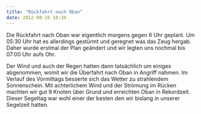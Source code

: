 ```yaml
---
title: "Rückfahrt nach Oban"
date: 2012-08-16 18:34
---
```

Die Rückfahrt nach Oban war eigentlich morgens gegen 6 Uhr geplant. Um 05:30 Uhr hat es allerdings gestürmt und geregnet was das Zeug hergab. Daher wurde erstmal der Plan geändert und wir legten uns nochmal bis 07:00 Uhr aufs Ohr.

<!--more-->

Der Wind und auch der Regen hatten dann tatsächlich um einiges abgenommen, womit wir die Überfahrt nach Oban in Angriff nahmen. Im Verlauf des Vormittags besserte sich das Wetter zu strahlendem Sonnenschein. Mit achterlichem Wind und der Strömung im Rücken machten wir gut 9 Knoten über Grund und erreichten Oban in Rekordzeit. Dieser Segeltag war wohl einer der besten den wir bislang in unserer Segelzeit hatten.